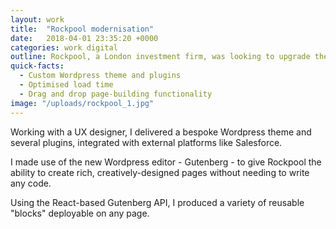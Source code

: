 ```yaml
---
layout: work
title:  "Rockpool modernisation"
date:   2018-04-01 23:35:20 +0000
categories: work digital
outline: Rockpool, a London investment firm, was looking to upgrade their website to something clean, speedy and responsive.
quick-facts:
  - Custom Wordpress theme and plugins
  - Optimised load time
  - Drag and drop page-building functionality
image: "/uploads/rockpool_1.jpg"
---
```


Working with a UX designer, I delivered a bespoke Wordpress theme and several plugins, integrated with external platforms like Salesforce.

I made use of the new Wordpress editor - Gutenberg - to give Rockpool the ability to create rich, creatively-designed pages without needing to write any code.

Using the React-based Gutenberg API, I produced a variety of reusable "blocks" deployable on any page.
